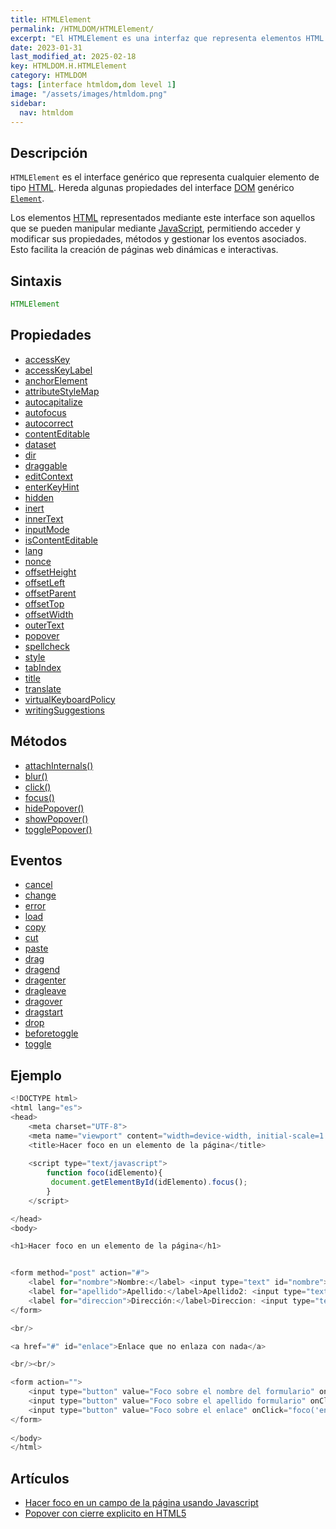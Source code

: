 ```yaml
---
title: HTMLElement
permalink: /HTMLDOM/HTMLElement/
excerpt: "El HTMLElement es una interfaz que representa elementos HTML manipulables en JavaScript."
date: 2023-01-31
last_modified_at: 2025-02-18
key: HTMLDOM.H.HTMLElement
category: HTMLDOM
tags: [interface htmldom,dom level 1]
image: "/assets/images/htmldom.png"
sidebar:
  nav: htmldom
---
```


## Descripción


`HTMLElement` es el interface genérico que representa cualquier elemento de tipo [HTML](https://manualweb.net/html/). Hereda algunas propiedades del interface [DOM](https://www.manualweb.net/dom/) genérico [`Element`](http://www.w3api.com/DOM/Element).


Los elementos [HTML](https://manualweb.net/html/) representados mediante este interface son aquellos que se pueden manipular mediante [JavaScript](https://www.manualweb.net/javascript/), permitiendo acceder y modificar sus propiedades, métodos y gestionar los eventos asociados. Esto facilita la creación de páginas web dinámicas e interactivas.


## Sintaxis


```javascript
HTMLElement
```


## Propiedades

- [accessKey](https://www.w3api.com/HTMLDOM/HTMLElement/accessKey/)
- [accessKeyLabel](https://www.w3api.com/HTMLDOM/HTMLElement/accessKeyLabel/)
- [anchorElement](https://www.w3api.com/HTMLDOM/HTMLElement/anchorElement/)
- [attributeStyleMap](https://www.w3api.com/HTMLDOM/HTMLElement/attributeStyleMap/)
- [autocapitalize](https://www.w3api.com/HTMLDOM/HTMLElement/autocapitalize/)
- [autofocus](https://www.w3api.com/HTMLDOM/HTMLElement/autofocus/)
- [autocorrect](https://www.w3api.com/HTMLDOM/HTMLElement/autocorrect/)
- [contentEditable](https://www.w3api.com/HTMLDOM/HTMLElement/contentEditable/)
- [dataset](https://www.w3api.com/HTMLDOM/HTMLElement/dataset/)
- [dir](https://www.w3api.com/HTMLDOM/HTMLElement/dir/)
- [draggable](https://www.w3api.com/HTMLDOM/HTMLElement/draggable/)
- [editContext](https://www.w3api.com/HTMLDOM/HTMLElement/editContext/)
- [enterKeyHint](https://www.w3api.com/HTMLDOM/HTMLElement/enterKeyHint/)
- [hidden](https://www.w3api.com/HTMLDOM/HTMLElement/hidden/)
- [inert](https://www.w3api.com/HTMLDOM/HTMLElement/inert/)
- [innerText](https://www.w3api.com/HTMLDOM/HTMLElement/innerText/)
- [inputMode](https://www.w3api.com/HTMLDOM/HTMLElement/inputMode/)
- [isContentEditable](https://www.w3api.com/HTMLDOM/HTMLElement/isContentEditable/)
- [lang](https://www.w3api.com/HTMLDOM/HTMLElement/lang/)
- [nonce](https://www.w3api.com/HTMLDOM/HTMLElement/nonce/)
- [offsetHeight](https://www.w3api.com/HTMLDOM/HTMLElement/offsetHeight/)
- [offsetLeft](https://www.w3api.com/HTMLDOM/HTMLElement/offsetLeft/)
- [offsetParent](https://www.w3api.com/HTMLDOM/HTMLElement/offsetParent/)
- [offsetTop](https://www.w3api.com/HTMLDOM/HTMLElement/offsetTop/)
- [offsetWidth](https://www.w3api.com/HTMLDOM/HTMLElement/offsetWidth/)
- [outerText](https://www.w3api.com/HTMLDOM/HTMLElement/outerText/)
- [popover](https://www.w3api.com/HTMLDOM/HTMLElement/popover/)
- [spellcheck](https://www.w3api.com/HTMLDOM/HTMLElement/spellcheck/)
- [style](https://www.w3api.com/HTMLDOM/HTMLElement/style/)
- [tabIndex](https://www.w3api.com/HTMLDOM/HTMLElement/tabIndex/)
- [title](https://www.w3api.com/HTMLDOM/HTMLElement/title/)
- [translate](https://www.w3api.com/HTMLDOM/HTMLElement/translate/)
- [virtualKeyboardPolicy](https://www.w3api.com/HTMLDOM/HTMLElement/virtualKeyboardPolicy/)
- [writingSuggestions](https://www.w3api.com/HTMLDOM/HTMLElement/writingSuggestions/)

## Métodos

- [attachInternals()](https://www.w3api.com/HTMLDOM/HTMLElement/attachInternals/)
- [blur()](https://www.w3api.com/HTMLDOM/HTMLElement/blur/)
- [click()](https://www.w3api.com/HTMLDOM/HTMLElement/click/)
- [focus()](https://www.w3api.com/HTMLDOM/HTMLElement/focus/)
- [hidePopover()](https://www.w3api.com/HTMLDOM/HTMLElement/hidePopover/)
- [showPopover()](https://www.w3api.com/HTMLDOM/HTMLElement/showPopover/)
- [togglePopover()](https://www.w3api.com/HTMLDOM/HTMLElement/togglePopover/)

## Eventos

- [cancel](https://www.w3api.com/HTMLDOM/HTMLElement/cancel/)
- [change](https://www.w3api.com/HTMLDOM/HTMLElement/change/)
- [error](https://www.w3api.com/HTMLDOM/HTMLElement/error/)
- [load](https://www.w3api.com/HTMLDOM/HTMLElement/load/)
- [copy](https://www.w3api.com/HTMLDOM/HTMLElement/copy/)
- [cut](https://www.w3api.com/HTMLDOM/HTMLElement/cut/)
- [paste](https://www.w3api.com/HTMLDOM/HTMLElement/paste/)
- [drag](https://www.w3api.com/HTMLDOM/HTMLElement/drag/)
- [dragend](https://www.w3api.com/HTMLDOM/HTMLElement/dragend/)
- [dragenter](https://www.w3api.com/HTMLDOM/HTMLElement/dragenter/)
- [dragleave](https://www.w3api.com/HTMLDOM/HTMLElement/dragleave/)
- [dragover](https://www.w3api.com/HTMLDOM/HTMLElement/dragover/)
- [dragstart](https://www.w3api.com/HTMLDOM/HTMLElement/dragstart/)
- [drop](https://www.w3api.com/HTMLDOM/HTMLElement/drop/)
- [beforetoggle](https://www.w3api.com/HTMLDOM/HTMLElement/beforetoggle/)
- [toggle](https://www.w3api.com/HTMLDOM/HTMLElement/toggle/)

## Ejemplo


```javascript
<!DOCTYPE html>
<html lang="es">
<head>
    <meta charset="UTF-8">
    <meta name="viewport" content="width=device-width, initial-scale=1.0">
    <title>Hacer foco en un elemento de la página</title>
    
    <script type="text/javascript">
        function foco(idElemento){
         document.getElementById(idElemento).focus();
        }
    </script>

</head>
<body>

<h1>Hacer foco en un elemento de la página</h1>


<form method="post" action="#">
    <label for="nombre">Nombre:</label> <input type="text" id="nombre">    
    <label for="apellido">Apellido:</label>Apellido2: <input type="text" id="apellido">
    <label for="direccion">Dirección:</label>Direccion: <input type="text" id="direccion">
</form>

<br/>

<a href="#" id="enlace">Enlace que no enlaza con nada</a>

<br/><br/>

<form action="">
    <input type="button" value="Foco sobre el nombre del formulario" onClick="foco('nombre');">
    <input type="button" value="Foco sobre el apellido formulario" onClick="foco('apellido');">
    <input type="button" value="Foco sobre el enlace" onClick="foco('enlace');">
</form>
    
</body>
</html>
```


## Artículos

- [Hacer foco en un campo de la página usando Javascript](https://lineadecodigo.com/javascript/hacer-foco-en-un-campo-de-la-pagina-usando-javascript/)
- [Popover con cierre explicito en HTML5](https://lineadecodigo.com/html5/popover-con-cierre-explicito-en-html5/)
